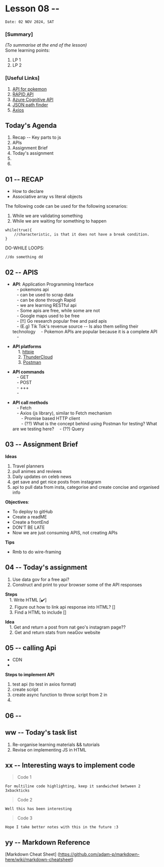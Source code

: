 # Lesson 08 -- 
`Date: 02 NOV 2024, SAT`

### [Summary]
_(To summarise at the end of the lesson)_  
Some learning points:  
1. LP 1 
2. LP 2

### [Useful Links]
1. [API for pokemon](https://pokeapi.co)  
2. [RAPID API](https://rapidapi.com/hub)
3. [Azure Cognitive API](https://learn.microsoft.com/en-us/samples/azure-samples/cognitive-services-rest-api-samples/cognitive-services-rest-api-samples/)
4. [JSON path finder](https://jsonpathfinder.com)
5. [Axios](https://axios-http.com)

## Today's Agenda
1. Recap -- Key parts to js  
2. APIs
3. Assignment Brief
4. Today's assignment
5. 
6. 



## 01 -- RECAP 
- How to declare  
- Associative array vs literal objects  

The following code can be used for the following scenarios:  
1. While we are validating something
2. While we are waiting for something to happen
```
while(true){
    //characteristic, is that it does not have a break condition.
}
```

DO-WHILE LOOPS: 
```
//do something dd
```


## 02 -- APIS
- **API**: Application Programming Interface  
&ensp;&ensp;- pokemons api  
&ensp;&ensp;- can be used to scrap data  
&ensp;&ensp;- can be done through Rapid  
&ensp;&ensp;- we are learning RESTful api  
&ensp;&ensp;- Some apis are free, while some are not  
&ensp;&ensp;- Google maps used to be free  
&ensp;&ensp;- [!!] Go research popular free and paid apis  
&ensp;&ensp;- (E.g) Tik Tok's revenue source -- Is also them selling their technology 
&ensp;&ensp;- Pokemon APIs are popular because it is a complete API  
&ensp;&ensp;- 

- **API platforms**  
&ensp;&ensp; 1. [httpie](https://httpie.io/)  
&ensp;&ensp; 2. [ThunderCloud](https://www.thunderclient.com/)  
&ensp;&ensp; 3. [Postman](https://www.postman.com/)  


- **API commands**  
&ensp;&ensp;- GET  
&ensp;&ensp;- POST  
&ensp;&ensp;- +++   
&ensp;&ensp;- 

- **API call methods**  
&ensp;&ensp;- Fetch  
&ensp;&ensp;- Axios (js library), similar to Fetch mechanism  
&ensp;&ensp;&ensp;&ensp;- Promise based HTTP client  
&ensp;&ensp;&ensp;&ensp;- (??) What is the concept behind using Postman for testing? What are we testing here?
&ensp;&ensp;- (??) Query


## 03 -- Assignment Brief

**Ideas**
1. Travel planners
2. pull animes and reviews
3. Daily updates on celeb news
4. get save and get nice posts from instagram
5. api to pull data from insta, categorise and create concise and organised info

**Objectives**:  
- To deploy to gitHub
- Create a readME
- Create a frontEnd
- DON'T BE LATE
- Now we are just consuming APIS, not creating APIs

**Tips**
- Rmb to do wire-framing



## 04 -- Today's assignment
1. Use data gov for a free api? 
2. Construct and print to your browser some of the API responses

**Steps**  
&ensp;&ensp;1. Write HTML [✔️]  
&ensp;&ensp;2. Figure out how to link api response into HTML? []    
&ensp;&ensp;3. Find a HTML to include []  

**Idea**  
&ensp;&ensp;1. Get and return a post from nat geo's instagram page??  
&ensp;&ensp;2. Get and return stats from neaGov website  



## 05 -- calling Api 
- CDN  
- 

**Steps to implement API**
1. test api (to test in axios format)  
2. create script 
3. create async function to throw script from 2 in
4. 



## 06 -- 



## ww -- Today's task list
1. Re-organise learning materials && tutorials
2. Revise on implementing JS in HTML  


xx -- Interesting ways to implement code
--- 
>Code 1
```
For multiline code highlighting, keep it sandwiched between 2 3xbackticks
```
>Code 2
```
Well this has been interesting
```
>Code 3
```
Hope I take better notes with this in the future :3
```

yy -- Markdown Reference 
--- 
[Markdown Cheat Sheet] (https://github.com/adam-p/markdown-here/wiki/markdown-cheatsheet)